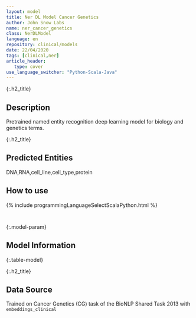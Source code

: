 ```yaml
---
layout: model
title: Ner DL Model Cancer Genetics
author: John Snow Labs
name: ner_cancer_genetics
class: NerDLModel
language: en
repository: clinical/models
date: 22/04/2020
tags: [clinical,ner]
article_header:
   type: cover
use_language_switcher: "Python-Scala-Java"
---
```


{:.h2_title}
## Description 
Pretrained named entity recognition deep learning model for biology and genetics terms.

 {:.h2_title}
## Predicted Entities
DNA,RNA,cell_line,cell_type,protein 



## How to use 
<div class="tabs-box" markdown="1">

{% include programmingLanguageSelectScalaPython.html %}

```python

```

```scala

```
</div>



{:.model-param}
## Model Information
{:.table-model}





{:.h2_title}
## Data Source
Trained on Cancer Genetics (CG) task of the BioNLP Shared Task 2013 with `embeddings_clinical`

